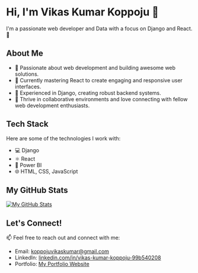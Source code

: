 # Hi, I'm Vikas Kumar Koppoju 👋

I'm a passionate web developer and Data with a focus on Django and React. 🚀

## About Me

- 🌟 Passionate about web development and building awesome web solutions.
- 💼 Currently mastering React to create engaging and responsive user interfaces.
- 🐍 Experienced in Django, creating robust backend systems.
- 🤝 Thrive in collaborative environments and love connecting with fellow web development enthusiasts.

## Tech Stack

Here are some of the technologies I work with:

- 💻 Django
- ⚛️ React
- 🚀 Power BI
- 🌐 HTML, CSS, JavaScript

## My GitHub Stats

[![My GitHub Stats](https://github-readme-stats.vercel.app/api?username=Vikaskoppoju&show_icons=true&theme=radical)](https://github.com/Vikaskoppoju)


## Let's Connect!

📫 Feel free to reach out and connect with me:

- Email: [koppojuvikaskumar@gmail.com](mailto:koppojuvikaskumar@gmail.com)
- LinkedIn: [linkedin.com/in/vikas-kumar-koppoju-99b540208](https://www.linkedin.com/in/vikas-kumar-koppoju-99b540208/)
- Portfolio: [My Portfolio Website](https://vikaskoppoju.vercel.app/)


